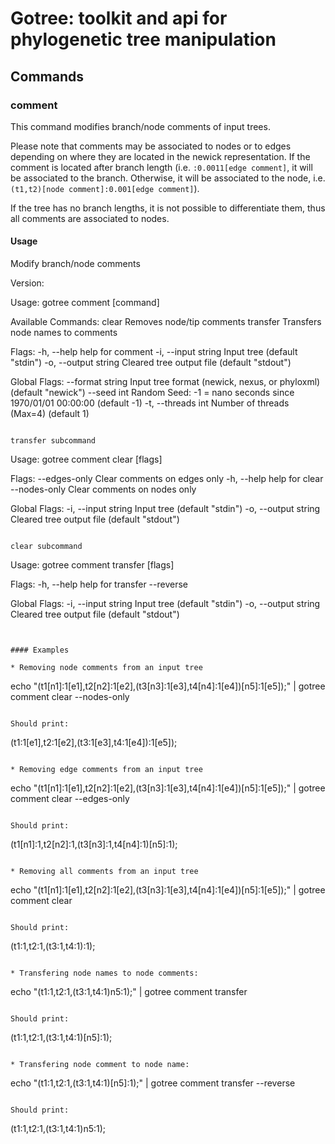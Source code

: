 # Gotree: toolkit and api for phylogenetic tree manipulation

## Commands

### comment
This command modifies branch/node comments of input trees.

Please note that comments may be associated to nodes or to edges depending on where they are located in the newick representation. If the comment is located after branch length (i.e. `:0.0011[edge comment]`, it will be associated to the branch. Otherwise, it will be associated to the node, i.e. `(t1,t2)[node comment]:0.001[edge comment]`).

If the tree has no branch lengths, it is not possible to differentiate them, thus all comments are associated to nodes.

#### Usage

Modify branch/node comments

Version:

Usage:
  gotree comment [command]

Available Commands:
  clear       Removes node/tip comments
  transfer    Transfers node names to comments

Flags:
  -h, --help            help for comment
  -i, --input string    Input tree (default "stdin")
  -o, --output string   Cleared tree output file (default "stdout")

Global Flags:
      --format string   Input tree format (newick, nexus, or phyloxml) (default "newick")
      --seed int        Random Seed: -1 = nano seconds since 1970/01/01 00:00:00 (default -1)
  -t, --threads int     Number of threads (Max=4) (default 1)
  ```

transfer subcommand
```
Usage:
  gotree comment clear [flags]

Flags:
      --edges-only   Clear comments on edges only
  -h, --help         help for clear
      --nodes-only   Clear comments on nodes only

Global Flags:
  -i, --input string    Input tree (default "stdin")
  -o, --output string   Cleared tree output file (default "stdout")
```

clear subcommand
```
Usage:
  gotree comment transfer [flags]

Flags:
  -h, --help   help for transfer
  --reverse    

Global Flags:
  -i, --input string    Input tree (default "stdin")
  -o, --output string   Cleared tree output file (default "stdout")
```


#### Examples

* Removing node comments from an input tree
```
echo "(t1[n1]:1[e1],t2[n2]:1[e2],(t3[n3]:1[e3],t4[n4]:1[e4])[n5]:1[e5]);" | gotree comment clear --nodes-only
```

Should print:
```
(t1:1[e1],t2:1[e2],(t3:1[e3],t4:1[e4]):1[e5]);
```

* Removing edge comments from an input tree
```
echo "(t1[n1]:1[e1],t2[n2]:1[e2],(t3[n3]:1[e3],t4[n4]:1[e4])[n5]:1[e5]);" | gotree comment clear --edges-only
```

Should print:
```
(t1[n1]:1,t2[n2]:1,(t3[n3]:1,t4[n4]:1)[n5]:1);
```

* Removing all comments from an input tree
```
echo "(t1[n1]:1[e1],t2[n2]:1[e2],(t3[n3]:1[e3],t4[n4]:1[e4])[n5]:1[e5]);" | gotree comment clear 
```

Should print:
```
(t1:1,t2:1,(t3:1,t4:1):1);
```

* Transfering node names to node comments:
```
echo "(t1:1,t2:1,(t3:1,t4:1)n5:1);" | gotree comment transfer
```

Should print:
```
(t1:1,t2:1,(t3:1,t4:1)[n5]:1);
```

* Transfering node comment to node name:
```
echo "(t1:1,t2:1,(t3:1,t4:1)[n5]:1);" | gotree comment transfer --reverse
```

Should print:
```
(t1:1,t2:1,(t3:1,t4:1)n5:1);
```

